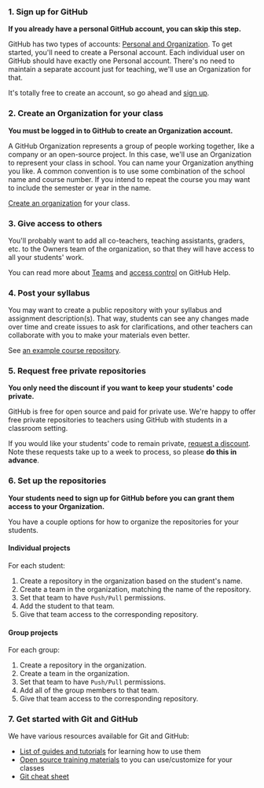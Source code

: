 ### 1. Sign up for GitHub

**If you already have a personal GitHub account, you can skip this step.**

GitHub has two types of accounts: [Personal and Organization][user-accounts]. To get started, you'll need to create a Personal account. Each individual user on GitHub should have exactly one Personal account. There's no need to maintain a separate account just for teaching, we'll use an Organization for that.

It's totally free to create an account, so go ahead and [sign up][signup].

### 2. Create an Organization for your class

**You must be logged in to GitHub to create an Organization account.**

A GitHub Organization represents a group of people working together, like a company or an open-source project. In this case, we'll use an Organization to represent your class in school. You can name your Organization anything you like. A common convention is to use some combination of the school name and course number. If you intend to repeat the course you may want to include the semester or year in the name.

[Create an organization][org-signup] for your class.

### 3. Give access to others

You'll probably want to add all co-teachers, teaching assistants, graders, etc. to the Owners team of the organization, so that they will have access to all your students' work.

You can read more about [Teams][help-team] and [access control][help-access-control] on GitHub Help.

### 4. Post your syllabus

You may want to create a public repository with your syllabus and assignment description(s). That way, students can see any changes made over time and create issues to ask for clarifications, and other teachers can collaborate with you to make your materials even better.

See [an example course repository](https://github.com/afeld/advanced_js).

### 5. Request free private repositories

**You only need the discount if you want to keep your students' code private.**

GitHub is free for open source and paid for private use. We're happy to offer free private repositories to teachers using GitHub with students in a classroom setting.

If you would like your students' code to remain private, [request a discount][discount]. Note these requests take up to a week to process, so please **do this in advance**.

### 6. Set up the repositories

**Your students need to sign up for GitHub before you can grant them access to your Organization.**

You have a couple options for how to organize the repositories for your students.

#### Individual projects

For each student:

1. Create a repository in the organization based on the student's name.
2. Create a team in the organization, matching the name of the repository.
3. Set that team to have `Push/Pull` permissions.
4. Add the student to that team.
5. Give that team access to the corresponding repository.

#### Group projects

For each group:

1. Create a repository in the organization.
2. Create a team in the organization.
3. Set that team to have `Push/Pull` permissions.
4. Add all of the group members to that team.
5. Give that team access to the corresponding repository.

### 7. Get started with Git and GitHub

We have various resources available for Git and GitHub:

* [List of guides and tutorials][learning-materials] for learning how to use them
* [Open source training materials][teaching-materials] to you can use/customize for your classes
* [Git cheat sheet][cheat-sheet]

<!-- Links -->
[discount]: /discount
[help-team]: https://help.github.com/articles/how-do-i-set-up-a-team
[help-access-control]: https://help.github.com/articles/what-are-the-different-access-permissions#organization-accounts
[org-signup]: http://github.com/organizations/new
[signup]: https://github.com/signup
[user-accounts]: https://help.github.com/articles/what-s-the-difference-between-user-and-organization-accounts
[learning-materials]: https://help.github.com/articles/what-are-other-good-resources-for-learning-git-and-github
[teaching-materials]: http://training.github.com/materials/
[cheat-sheet]: /git-cheat-sheet-education.pdf
